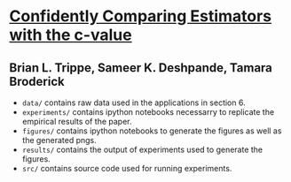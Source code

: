 # [Confidently Comparing Estimators with the c-value](https://arxiv.org/abs/2102.09705)
## Brian L. Trippe, Sameer K. Deshpande, Tamara Broderick

* `data/` contains raw data used in the applications in section 6.
* `experiments/` contains ipython notebooks necessarry to replicate the empirical results of the paper.  
* `figures/` contains ipython notebooks to generate the figures as well as the generated pngs.
* `results/` contains the output of experiments used to generate the figures.
*  `src/` contains source code used for running experiments.
